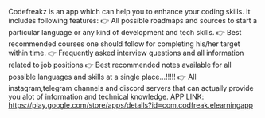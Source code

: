 Codefreakz is an app which can help you to enhance your coding skills.
It includes following features:
👉 All possible roadmaps and sources to start a particular language or any kind of development and tech skills.
👉 Best recommended courses one should follow for completing his/her target within time.
👉 Frequently asked interview questions and all information related to job positions 
👉 Best recommended notes available for all possible languages and skills at a single place...!!!!!
👉 All instagram,telegram channels and discord servers that can actually provide you alot of information and technical knowledge.
APP LINK:
https://play.google.com/store/apps/details?id=com.codfreak.elearningapp
